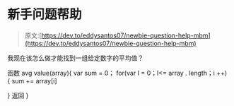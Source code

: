 # 新手问题帮助

> 原文:[https://dev.to/eddysantos07/newbie-question-help-mbm](https://dev.to/eddysantos07/newbie-question-help-mbm)

我现在该怎么做才能找到一组给定数字的平均值？

函数 avg value(array){
var sum = 0；
for(var I = 0；I<= array . length；i ++) {
sum += array[i]

}
返回
}